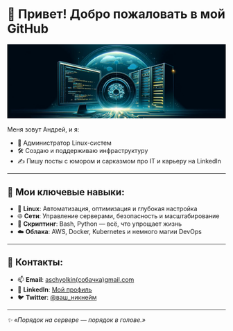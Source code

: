 # 👋 Привет! Добро пожаловать в мой GitHub

![Header Image](./header.png)

Меня зовут Андрей, и я:
- 🌟 Администратор Linux-систем
- 🛠️ Создаю и поддерживаю инфраструктуру
- ✍️ Пишу посты с юмором и сарказмом про IT и карьеру на LinkedIn

---

## 🚀 Мои ключевые навыки:
- 🐧 **Linux**: Автоматизация, оптимизация и глубокая настройка
- 🌐 **Сети**: Управление серверами, безопасность и масштабирование
- 📜 **Скриптинг**: Bash, Python — всё, что упрощает жизнь
- ☁️ **Облака**: AWS, Docker, Kubernetes и немного магии DevOps

---

## 💬 Контакты:

- 📫 **Email**: [aschyolkin(собачка)gmail.com](mailto:aschyolkin@gmail.com)
- 💼 **LinkedIn**: [Мой профиль](https://linkedin.com/in/ваш_профиль)
- 🐦 **Twitter**: [@ваш_никнейм](https://twitter.com/ваш_никнейм)

---

*✨ «Порядок на сервере — порядок в голове.»*

